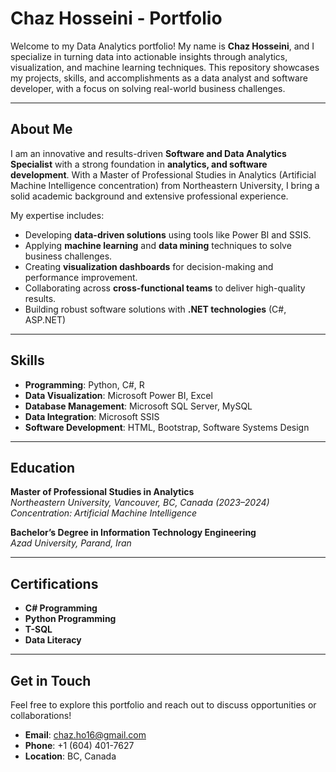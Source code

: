 # Chaz Hosseini - Portfolio

Welcome to my Data Analytics portfolio! My name is **Chaz Hosseini**, and I specialize in turning data into actionable insights through analytics, visualization, and machine learning techniques. This repository showcases my projects, skills, and accomplishments as a data analyst and software developer, with a focus on solving real-world business challenges.

---

## About Me

I am an innovative and results-driven **Software and Data Analytics Specialist** with a strong foundation in **analytics, and software development**. With a Master of Professional Studies in Analytics (Artificial Machine Intelligence concentration) from Northeastern University, I bring a solid academic background and extensive professional experience.

My expertise includes:
- Developing **data-driven solutions** using tools like Power BI and SSIS.
- Applying **machine learning** and **data mining** techniques to solve business challenges.
- Creating **visualization dashboards** for decision-making and performance improvement.
- Collaborating across **cross-functional teams** to deliver high-quality results.
- Building robust software solutions with **.NET technologies** (C#, ASP.NET)

---

## Skills

- **Programming**: Python, C#, R  
- **Data Visualization**: Microsoft Power BI, Excel  
- **Database Management**: Microsoft SQL Server, MySQL  
- **Data Integration**: Microsoft SSIS  
- **Software Development**: HTML, Bootstrap, Software Systems Design  

---

## Education

**Master of Professional Studies in Analytics**  
*Northeastern University, Vancouver, BC, Canada (2023–2024)*  
*Concentration: Artificial Machine Intelligence*  

**Bachelor’s Degree in Information Technology Engineering**  
*Azad University, Parand, Iran*

---

## Certifications

- **C# Programming**  
- **Python Programming**  
- **T-SQL**  
- **Data Literacy**

---

## Get in Touch

Feel free to explore this portfolio and reach out to discuss opportunities or collaborations!

- **Email**: [chaz.ho16@gmail.com](mailto:chaz.ho16@gmail.com)  
- **Phone**: +1 (604) 401-7627  
- **Location**: BC, Canada  

